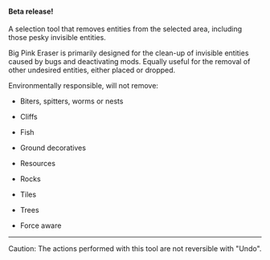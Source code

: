 #### Beta release!

A selection tool that removes entities from the selected area, including those pesky invisible entities.

Big Pink Eraser is primarily designed for the clean-up of invisible entities caused by bugs and deactivating mods.
Equally useful for the removal of other undesired entities, either placed or dropped.

Environmentally responsible, will not remove:

* Biters, spitters, worms or nests
* Cliffs
* Fish
* Ground decoratives
* Resources
* Rocks
* Tiles
* Trees

* Force aware

---
Caution: The actions performed with this tool are not reversible with "Undo".
